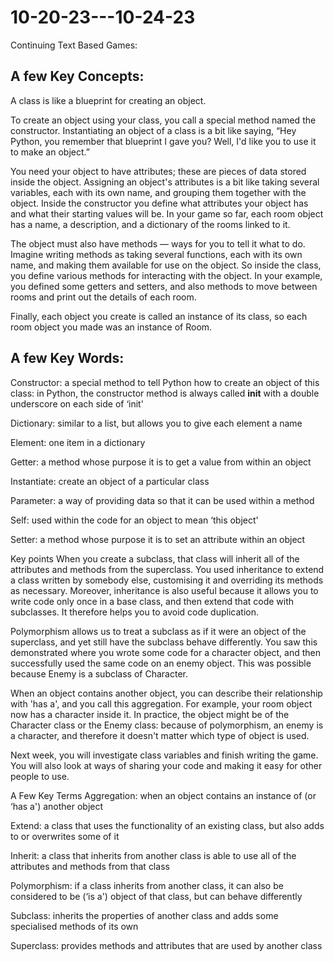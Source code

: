 # 10-20-23---10-24-23
Continuing Text Based Games:

## A few Key Concepts:

A class is like a blueprint for creating an object.

To create an object using your class, you call a special method named the constructor. Instantiating an object of a class is a bit like saying, “Hey Python, you remember that blueprint I gave you? Well, I'd like you to use it to make an object.”

You need your object to have attributes; these are pieces of data stored inside the object. Assigning an object's attributes is a bit like taking several variables, each with its own name, and grouping them together with the object. Inside the constructor you define what attributes your object has and what their starting values will be. In your game so far, each room object has a name, a description, and a dictionary of the rooms linked to it.

The object must also have methods — ways for you to tell it what to do. Imagine writing methods as taking several functions, each with its own name, and making them available for use on the object. So inside the class, you define various methods for interacting with the object. In your example, you defined some getters and setters, and also methods to move between rooms and print out the details of each room.

Finally, each object you create is called an instance of its class, so each room object you made was an instance of Room.


## A few Key Words:


Constructor: a special method to tell Python how to create an object of this class: in Python, the constructor method is always called __init__ with a double underscore on each side of ‘init'

Dictionary: similar to a list, but allows you to give each element a name

Element: one item in a dictionary

Getter: a method whose purpose it is to get a value from within an object

Instantiate: create an object of a particular class

Parameter: a way of providing data so that it can be used within a method

Self: used within the code for an object to mean ‘this object'

Setter: a method whose purpose it is to set an attribute within an object

Key points
When you create a subclass, that class will inherit all of the attributes and methods from the superclass. You used inheritance to extend a class written by somebody else, customising it and overriding its methods as necessary. Moreover, inheritance is also useful because it allows you to write code only once in a base class, and then extend that code with subclasses. It therefore helps you to avoid code duplication.

Polymorphism allows us to treat a subclass as if it were an object of the superclass, and yet still have the subclass behave differently. You saw this demonstrated where you wrote some code for a character object, and then successfully used the same code on an enemy object. This was possible because Enemy is a subclass of Character.

When an object contains another object, you can describe their relationship with 'has a', and you call this aggregation. For example, your room object now has a character inside it. In practice, the object might be of the Character class or the Enemy class: because of polymorphism, an enemy is a character, and therefore it doesn't matter which type of object is used.

Next week, you will investigate class variables and finish writing the game. You will also look at ways of sharing your code and making it easy for other people to use.


A Few Key Terms
Aggregation: when an object contains an instance of (or ‘has a') another object

Extend: a class that uses the functionality of an existing class, but also adds to or overwrites some of it

Inherit: a class that inherits from another class is able to use all of the attributes and methods from that class

Polymorphism: if a class inherits from another class, it can also be considered to be (‘is a') object of that class, but can behave differently

Subclass: inherits the properties of another class and adds some specialised methods of its own

Superclass: provides methods and attributes that are used by another class
